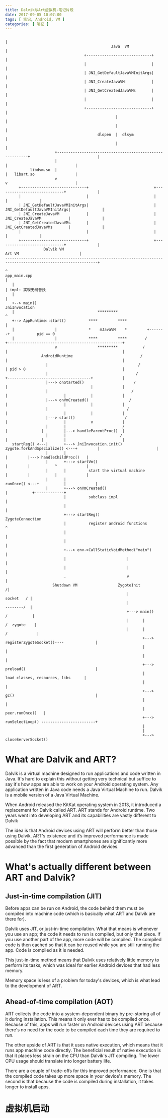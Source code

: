 ```yaml
---
title: Dalvik与Art虚拟机-笔记片段
date: 2017-09-05 10:07:00
tags: [ 笔记, Android, VM ]
categories: [ 笔记 ]
---
```


```
                                                                                                               |
                                               Java  VM                                                        |
                                   +-----------------------------+                                             |
                                   |                             |                                             |
                                   | JNI_GetDefaultJavaVMInitArgs|                                             |
                                   | JNI_CreateJavaVM            |                                             |
                                   | JNI_GetCreatedJavaVMs       |                                             |
                                   |                             |                                             |
                                   +-----------------------------+                                             |
                                                 |                                                             |
                                                 |                                                             |
                                         dlopen  |  dlsym                                                      |
                                                 |                                                             |
                      +---------------------------------------------------------+                              |
                      |                                                         |                              |
           libdvm.so  |                                                         |   libart.so                  |
                      v                                                         v                              |
      +-----------------------------+                             +-----------------------------+              |
      |                             |                             |                             |              |
      | JNI_GetDefaultJavaVMInitArgs|                             | JNI_GetDefaultJavaVMInitArgs|              |
      | JNI_CreateJavaVM            |                             | JNI_CreateJavaVM            |              |
      | JNI_GetCreatedJavaVMs       |                             | JNI_GetCreatedJavaVMs       |              |
      |                             |                             |                             |              |
      +-----------------------------+                             +-----------------------------+              |
                 Dalvik VM                                                    Art VM                           |
---------------------------------------------------------------------------------------------------------------+
                                                                       ^
app_main.cpp                                                           |
   |                                                                   | impl: 实现无缝替换
   |                                                                   |
   +--> main()                                                    JniInvocation
   |                                     *********                     ^
   +--> AppRuntime::start()          ****         ****                 |
   |                  |              *    mJavaVM    *         +-------+            pid == 0
   |                  |              ****         ****        /                   +---------------------------------------------------+
                      v                  *********           /                    |                                                   |
                AndroidRuntime                              /                     |                                                   |
                  |                                        /                      | pid > 0                                           |
                  |                                       /                       +-------------------------------------+             |
                  |---> onStarted()                      /                        |                                     |             |
                  |                                     /                         |                         |           |             |
                  |---> onVmCreated()                  /                          |                         |           |             |
                  |                                   /                           |                         |           |             |
                  |---> start()                      /                            |                         |           v             |
                  |       |                         /                             |               |         |---> handleParentProc()  |
                  |       |                        /                              |               |         |                         |
   startReg() <---|       +---> JniInvocation.init()               Zygote.forkAndSpecialize() <---+         |                         |
                  |       |                                                                       |         |---> handleChildProc()   |
                  |       +---> startVm()                                                         |         |           ^             |
                  |       |          start the virtual machine                                    |         |           |             |
                  |       |                                                                   runOnce() <---+           |             |
                  |       +---> onVmCreated()                                                               |           +-------------+
                          |          subclass impl                                                          |
                          |                                                                                 |
                          +---> startReg()                                                              ZygoteConnection
                          |          register android functions                                            ^
                          |                                                                                |
                          |                                                                                |
                          +---> env->CallStaticVoidMethod("main")                                          |
                          |                           |                                                    |
                          |                           |                                                    |
                          .                           v                                                    |
                     Shutdown VM                  ZygoteInit                                              /|
                                                      |                                         socket   / |
                                                      |                                         --------/  |
                                                      +---> main()                             /           |
                                                      |      |                                /  zygote    |
                                                      |      |                               /             |
                                                             +---> registerZygoteSocket()----              |
                                                             |                                             |
                                                             |                                             |
                                                             +---> preload()                               |
                                                             |          load classes, resources, libs      |
                                                             |                                             |
                                                             +---> gc()                                    |
                                                             |                                             |
                                                             |                            peer.runOnce()   |
                                                             +---> runSelectLoop() ------------------------+
                                                             |
                                                             |
                                                             +---> closeServerSocket()

```
<!-- more -->

# What are Dalvik and ART?
Dalvik is a virtual machine designed to run applications and code written in Java. It's hard to explain this without getting very technical but suffice to say it's how apps are able to work on your Android operating system. Any application written in Java code needs a Java Virtual Machine to run. Dalvik is a mobile version of a Java Virtual Machine.

When Android released the KitKat operating system in 2013, it introduced a replacement for Dalvik called ART. ART stands for Android runtime. Two years went into developing ART and its capabilities are vastly different to Dalvik

The idea is that Android devices using ART will perform better than those using Dalvik. ART's existence and it’s improved performance is made possible by the fact that modern smartphones are significantly more advanced than the first generation of Android devices.

# What's actually different between ART and Dalvik?
## Just-in-time compilation (JIT)
Before apps can be run on Android, the code behind them must be compiled into machine code (which is basically what ART and Dalvik are there for).

Dalvik uses JIT, or just-in-time compilation. What that means is whenever you use an app; the code it needs to run is compiled, but only that piece. If you use another part of the app, more code will be compiled. The compiled code is then cached so that it can be reused while you are still running the app. Code is compiled as it is needed.

This just-in-time method means that Dalvik uses relatively little memory to perform its tasks, which was ideal for earlier Android devices that had less memory.

Memory space is less of a problem for today's devices, which is what lead to the development of ART.

## Ahead-of-time compilation (AOT)
ART collects the code into a system-dependent binary by pre-storing all of it during installation. This means it only ever has to be compiled once. Because of this, apps will run faster on Android devices using ART because there's no need for the code to be compiled each time they are required to run.

The other upside of ART is that it uses native execution, which means that it runs app machine code directly. The beneficial result of native execution is that it places less strain on the CPU than Dalvik's JIT compiling. The lower CPU usage should translate into longer battery life.

There are a couple of trade-offs for this improved performance. One is that the compiled code takes up more space in your device's memory. The second is that because the code is compiled during installation, it takes longer to install apps.


# 虚拟机启动

